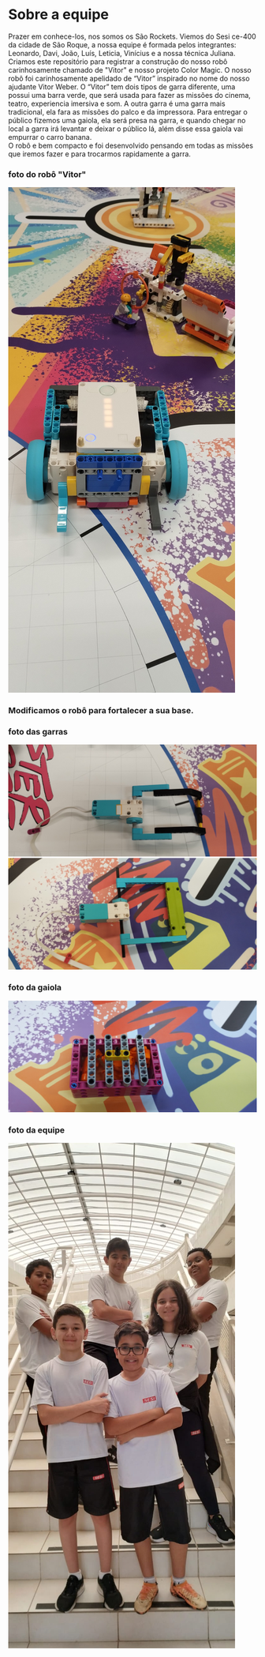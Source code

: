 # Sobre a equipe 
Prazer em conhece-los, nos somos os São Rockets. 
Viemos do Sesi ce-400  da cidade de São Roque, a nossa equipe é formada pelos integrantes: Leonardo, Davi, João, Luís, Leticia, Vinícius e a nossa técnica Juliana. 
Criamos este repositório para registrar a construção do nosso robô carinhosamente chamado de "Vitor" e nosso projeto Color Magic.
O nosso robô foi carinhosamente apelidado de “Vitor” inspirado no nome do nosso ajudante Vitor Weber. 
O “Vitor” tem dois tipos de garra diferente, uma possui uma barra verde, que será usada para fazer as missões do cinema, teatro, experiencia imersiva e som. A outra garra é uma garra mais tradicional, ela fara as missões do palco e da impressora. Para entregar o público fizemos uma gaiola, ela será presa na garra, e quando chegar no local a garra irá levantar e deixar o público lá, além disse essa gaiola vai empurrar o carro banana.  
O robô e bem compacto e foi desenvolvido pensando em todas as missões que iremos fazer e para trocarmos rapidamente a garra. 
### foto do robô "Vitor"
![robô "Vitor"](SpikeFT.jpg)
### Modificamos o robô para fortalecer a sua base.   
### foto das garras
![1° garra do "Vitor"](Garra1.jpg)
![2° garra do "Vitor"](Garra2.jpg)
### foto da gaiola
![gaiola do "Vitor"](Gaiola.jpg)
### foto da equipe 
![foto do grupo](fotogrupo.jpeg) 
